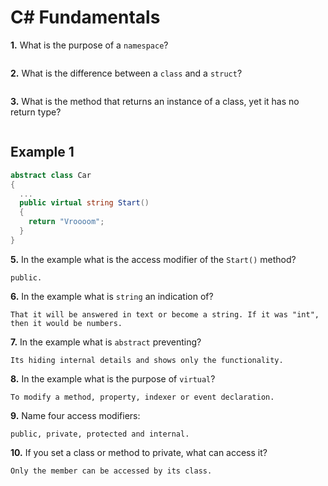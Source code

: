 # C# Fundamentals


**1.** What is the purpose of a `namespace`?
<!-- enter you answer in the space below -->
```

```
**2.** What is the difference between a `class` and a `struct`?
<!-- enter you answer in the space below -->
```

```
**3.** What is the method that returns an instance of a class, yet it has no return type?
<!-- enter you answer in the space below -->
```

```
## Example 1
```c#
abstract class Car
{
  ...
  public virtual string Start()
  {
    return "Vroooom";
  }
}
```
**5.** In the example what is the access modifier of the `Start()` method?
<!-- enter you answer in the space below -->
```
public.
```
**6.** In the example what is `string` an indication of?
<!-- enter you answer in the space below -->
```
That it will be answered in text or become a string. If it was "int", then it would be numbers.
```
**7.** In the example what is `abstract` preventing?
<!-- enter you answer in the space below -->
```
Its hiding internal details and shows only the functionality.
```
**8.** In the example what is the purpose of `virtual`?
<!-- enter you answer in the space below -->
```
To modify a method, property, indexer or event declaration.
```
**9.** Name four access modifiers:
<!-- enter you answer in the space below -->
```
public, private, protected and internal.
```
**10.** If you set a class or method to private, what can access it?
<!-- enter you answer in the space below -->
```
Only the member can be accessed by its class.
```